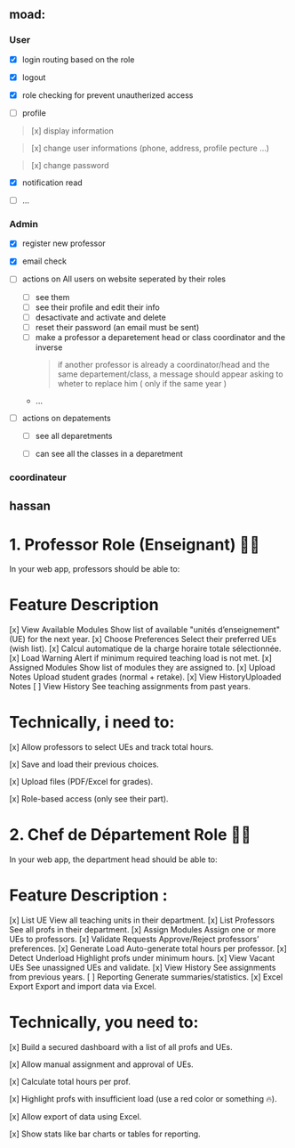 
## moad:

### User
- [x] login routing based on  the role

- [x] logout  

- [x] role checking  for prevent unautherized access 

- [ ] profile 

> [x] display  information

> [x] change user informations (phone, address, profile pecture ...)

> [x] change  password 

- [x] notification read

- [ ] ...  

### Admin 
- [x] register  new professor 

- [x] email  check

- [ ] actions on All users on website seperated by their roles 

    - [ ] see them 
    - [ ] see their profile and edit their info
    - [ ] desactivate and activate and delete 
    - [ ] reset their password (an email must  be sent)
    - [ ] make a professor a deparetement head or class coordinator  and the inverse 
        > if another professor is already a coordinator/head and the same departement/class, a message should appear asking to wheter to replace him ( only if the same year )
    - ... 

- [ ] actions on  depatements 

    - [ ] see all  deparetments 
    - [ ] can see all the classes in a deparetment 
    


### coordinateur



##  hassan


# 1. Professor Role (Enseignant) 👨‍🏫
In your web app, professors should be able to:

# Feature Description

[x]  View Available Modules	Show list of available "unités d’enseignement" (UE) for the next year.
[x] Choose Preferences	Select their preferred UEs (wish list).
[x] Calcul automatique de la charge horaire totale sélectionnée.
[x] Load Warning Alert if minimum required teaching load is not met.
[x] Assigned Modules Show list of modules they are assigned to.
[x] Upload Notes Upload student grades (normal + retake).
[x] View HistoryUploaded Notes
[ ] View History	See teaching assignments from past years.

# Technically, i need to:

[x] Allow professors to select UEs and track total hours.

[x] Save and load their previous choices.

[x] Upload files (PDF/Excel for grades).

[x] Role-based access (only see their part).



# 2. Chef de Département Role 🧑‍💼
In your web app, the department head should be able to:


# Feature	Description : 
[x] List UE View all teaching units in their department.
[x] List Professors	See all profs in their department.
[x] Assign Modules	Assign one or more UEs to professors.
[x] Validate Requests	Approve/Reject professors’ preferences.
[x] Generate Load	Auto-generate total hours per professor.
[x] Detect Underload	Highlight profs under minimum hours.
[x] View Vacant UEs	See unassigned UEs and validate.
[x] View History	See assignments from previous years.
[ ] Reporting	Generate summaries/statistics.
[x] Excel Export	Export and import data via Excel.

# Technically, you need to:

[x] Build a secured dashboard with a list of all profs and UEs.

[x] Allow manual assignment and approval of UEs.

[x] Calculate total hours per prof.

[x] Highlight profs with insufficient load (use a red color or something 🔥).

[x] Allow export of data using Excel.

[x] Show stats like bar charts or tables for reporting.